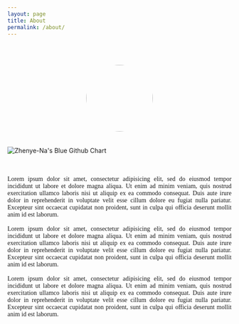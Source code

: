```yaml
---
layout: page
title: About
permalink: /about/
---
```


<style>
img.center {
    display: block;
    margin: 0 auto;
}

img.avatar {
    border-radius: 50%;
    display: block;
    margin: 0 auto;
    width: 150px
}
</style>

<br><br>

<img src="https://encrypted-tbn0.gstatic.com/images?q=tbn:ANd9GcSfUbNhms4t13sANVrWC7Gjo5ub5jTPSlFpjhdnHZWTACk_vdCIrQ" class="avatar" />
<br><br>


<img src="http://ghchart.rshah.org/1d58a6/Zhenye-Na" alt="Zhenye-Na's Blue Github Chart" class="center"/>
<br><br>
<!--![Zhenye-Na's Blue Github Chart](http://ghchart.rshah.org/1d58a6/Zhenye-Na)-->

<p align="justify">
<span style="font-family: Trebuchet MS">
Lorem ipsum dolor sit amet, consectetur adipisicing elit, sed do eiusmod
tempor incididunt ut labore et dolore magna aliqua. Ut enim ad minim veniam,
quis nostrud exercitation ullamco laboris nisi ut aliquip ex ea commodo
consequat. Duis aute irure dolor in reprehenderit in voluptate velit esse
cillum dolore eu fugiat nulla pariatur. Excepteur sint occaecat cupidatat non
proident, sunt in culpa qui officia deserunt mollit anim id est laborum.  
<br><br>
Lorem ipsum dolor sit amet, consectetur adipisicing elit, sed do eiusmod
tempor incididunt ut labore et dolore magna aliqua. Ut enim ad minim veniam,
quis nostrud exercitation ullamco laboris nisi ut aliquip ex ea commodo
consequat. Duis aute irure dolor in reprehenderit in voluptate velit esse
cillum dolore eu fugiat nulla pariatur. Excepteur sint occaecat cupidatat non
proident, sunt in culpa qui officia deserunt mollit anim id est laborum.  
<br><br>
Lorem ipsum dolor sit amet, consectetur adipisicing elit, sed do eiusmod
tempor incididunt ut labore et dolore magna aliqua. Ut enim ad minim veniam,
quis nostrud exercitation ullamco laboris nisi ut aliquip ex ea commodo
consequat. Duis aute irure dolor in reprehenderit in voluptate velit esse
cillum dolore eu fugiat nulla pariatur. Excepteur sint occaecat cupidatat non
proident, sunt in culpa qui officia deserunt mollit anim id est laborum.
</span>
</p>